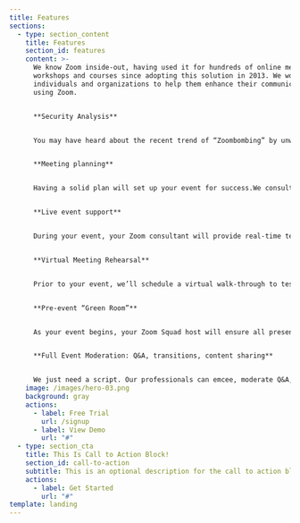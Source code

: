```yaml
---
title: Features
sections:
  - type: section_content
    title: Features
    section_id: features
    content: >-
      We know Zoom inside-out, having used it for hundreds of online meetings,
      workshops and courses since adopting this solution in 2013. We work with
      individuals and organizations to help them enhance their communications
      using Zoom.


      **Security Analysis**


      You may have heard about the recent trend of “Zoombombing” by unwelcome visitors and hackers. We review your options and settings to protect your meeting flow, content, invited guests, and most importantly, your reputation.


      **Meeting planning**


      Having a solid plan will set up your event for success.We consult with you one-on-one to understand your meeting purpose and intended takeaways to build an appropriate meeting flow. Our experienced staff can assist with content and flow.


      **Live event support**


      During your event, your Zoom consultant will provide real-time technical support for presenters and panelists, as well as other participants.


      **Virtual Meeting Rehearsal**


      Prior to your event, we’ll schedule a virtual walk-through to test technology, transitions, and address questions to ensure the whole team feels prepared.


      **Pre-event “Green Room”**


      As your event begins, your Zoom Squad host will ensure all presenters are logged in, welcomed, audio levels are checked, flow is set, and everyone is ready for a great meeting.


      **Full Event Moderation: Q&A, transitions, content sharing**


      We just need a script. Our professionals can emcee, moderate Q&A, run the meeting/event: present slides, manage transitions, etc.Our goal is to make you look good.
    image: /images/hero-03.png
    background: gray
    actions:
      - label: Free Trial
        url: /signup
      - label: View Demo
        url: "#"
  - type: section_cta
    title: This Is Call to Action Block!
    section_id: call-to-action
    subtitle: This is an optional description for the call to action block.
    actions:
      - label: Get Started
        url: "#"
template: landing
---
```

